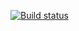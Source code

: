 [![Build status](https://ci.appveyor.com/api/projects/status/l99e83iamqvpgj9h?svg=true)](https://ci.appveyor.com/project/Berestanadi/carddelivery2)
